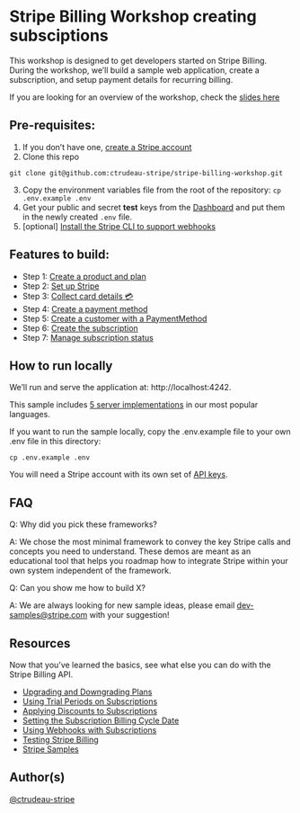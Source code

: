 # Stripe Billing Workshop creating subsciptions

This workshop is designed to get developers started on Stripe Billing. During the workshop, we’ll build a sample web application, create a subscription, and setup payment details for recurring billing.  

If you are looking for an overview of the workshop, check the [slides here](https://github.com/ctrudeau-stripe/stripe-billing-workshop/blob/workshop-answers/Developer%20Workshop%20-%20Stripe%20Billing.pdf)

## Pre-requisites: 
1. If you don’t have one, [create a Stripe account](https://dashboard.stripe.com/register)
2. Clone this repo 
```
git clone git@github.com:ctrudeau-stripe/stripe-billing-workshop.git
```
3. Copy the environment variables file from the root of the repository: `cp .env.example .env`
4. Get your public and secret **test** keys from the [Dashboard](https://dashboard.stripe.com/account/apikeys) and put them in the newly created `.env` file.
5. [optional] [Install the Stripe CLI to support webhooks](https://stripe.com/docs/stripe-cli)

## Features to build:

- Step 1: [Create a product and plan](https://stripe.com/docs/billing/subscriptions/creating-subscriptions#create-product-plan)
- Step 2: [Set up Stripe](https://stripe.com/docs/billing/subscriptions/creating-subscriptions#setup)
- Step 3: [Collect card details 💳](https://stripe.com/docs/billing/subscriptions/creating-subscriptions#one-time)
- Step 4: [Create a payment method](https://stripe.com/docs/billing/subscriptions/creating-subscriptions#payment-method)
- Step 5: [Create a customer with a PaymentMethod](https://stripe.com/docs/billing/subscriptions/creating-subscriptions#create-customer)
- Step 6: [Create the subscription](https://stripe.com/docs/billing/subscriptions/creating-subscriptions#create-subscription)
- Step 7: [Manage subscription status](https://stripe.com/docs/billing/subscriptions/creating-subscriptions#manage-sub-status)

## How to run locally

We’ll run and serve the application at: http://localhost:4242.

This sample includes [5 server implementations](server/README.md) in our most popular languages.

If you want to run the sample locally, copy the .env.example file to your own .env file in this directory:

```
cp .env.example .env
```

You will need a Stripe account with its own set of [API keys](https://stripe.com/docs/development#api-keys).

## FAQ

Q: Why did you pick these frameworks?

A: We chose the most minimal framework to convey the key Stripe calls and concepts you need to understand. These demos are meant as an educational tool that helps you roadmap how to integrate Stripe within your own system independent of the framework.

Q: Can you show me how to build X?

A: We are always looking for new sample ideas, please email dev-samples@stripe.com with your suggestion!

## Resources 

Now that you’ve learned the basics, see what else you can do with the Stripe Billing API. 

- [Upgrading and Downgrading Plans](https://stripe.com/docs/billing/subscriptions/upgrading-downgrading)
- [Using Trial Periods on Subscriptions](https://stripe.com/docs/billing/subscriptions/trials)
- [Applying Discounts to Subscriptions](https://stripe.com/docs/billing/subscriptions/discounts)
- [Setting the Subscription Billing Cycle Date](https://stripe.com/docs/billing/subscriptions/billing-cycle)
- [Using Webhooks with Subscriptions](https://stripe.com/docs/billing/webhooks)
- [Testing Stripe Billing](https://stripe.com/docs/billing/testing)
- [Stripe Samples](https://github.com/stripe-samples)

## Author(s)

[@ctrudeau-stripe](https://twitter.com/trudeaucj)
